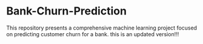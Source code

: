 # Bank-Churn-Prediction
This repository presents a comprehensive machine learning project focused on predicting customer churn for a bank.
this is an updated version!!!
